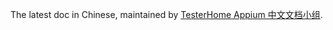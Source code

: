 The latest doc in Chinese, maintained by [TesterHome Appium 中文文档小组](https://testerhome.com/appium-doc-cn).
